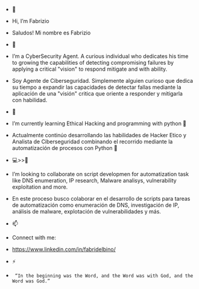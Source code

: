 - 👋
-    Hi, I’m Fabrizio
-    Saludos! Mi nombre es Fabrizio
- 🌱
-    I’m a CyberSecurity Agent. A curious individual who dedicates his time to growing the capabilities of detecting compromising failures by applying a critical "vision" to respond mitigate and with ability.
-    Soy Agente de Ciberseguridad. Simplemente alguien curioso que dedica su tiempo a expandir las capacidades de detectar fallas mediante la aplicación de una "visión" critica que oriente a responder y mitigarla con habilidad.
- 🧠
-    I’m currently learning Ethical Hacking and programming with python 🐍
-    Actualmente continúo desarrollando las habilidades de Hacker Etico y Analista de Ciberseguridad combinando el recorrido mediante la automatización de procesos con Python 🐍
  
- 💻>>🤝
-    I’m looking to collaborate on script developmen for automatization task like DNS enumeration, IP research, Malware analisys, vulnerability exploitation and more.
-    En este proceso busco colaborar en el desarrollo de scripts para tareas de automatización como enumeración de DNS, investigación de IP, análisis de malware, explotación de vulnerabilidades y más.
- 📫
-  Connect with me:
-    https://www.linkedin.com/in/fabridelbino/
- ⚡
-      “In the beginning was the Word, and the Word was with God, and the Word was God.”
<!---
0NAWALT0/0NAWALT0 is a ✨ special ✨ repository because its `README.md` (this file) appears on your GitHub profile.
You can click the Preview link to take a look at your changes.
--->
